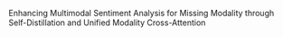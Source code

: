 Enhancing Multimodal Sentiment Analysis for Missing Modality through Self-Distillation and Unified Modality Cross-Attention